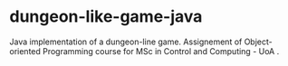 # dungeon-like-game-java
Java implementation of a dungeon-line game. Assignement of Object-oriented Programming course for MSc in Control and Computing - UoA .

